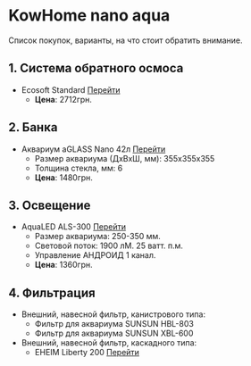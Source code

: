 # KowHome nano aqua
Список покупок, варианты, на что стоит обратить внимание.

## 1. Система обратного осмоса
- Ecosoft Standard [Перейти](https://uavoda.com/sistema-obratnogo-osmosa-ecosoft-standard/ "Фильтр обратного осмоса Ecosoft Standard")
  - **Цена**: 2712грн.


## 2. Банка
- Аквариум aGLASS Nano 42л [Перейти](https://ua.bycollar.com/ru/aquariums/akvarium-aglass-nano-42l.html "Аквариум aGLASS Nano 42л из сверхпрозрачного стекла")
  - Размер аквариума (ДхВхШ, мм): 355x355x355
  - Толщина стекла, мм: 6
  - **Цена**: 1480грн.


## 3. Освещение
- AquaLED ALS-300 [Перейти](https://www.aqualed.com.ua/ "Светильники серии ALS")
  - Размер аквариума: 250-350 мм.
  - Световой поток: 1900 лМ. 25 ватт. п.м.
  - Управление АНДРОИД 1 канал.
  - **Цена**: 1360грн.


## 4. Фильтрация
- Внешний, навесной фильтр, канистрового типа:
  - Фильтр для аквариума SUNSUN HBL-803
  - Фильтр для аквариума SUNSUN XBL-600
- Внешний, навесной фильтр, каскадного типа:
  - EHEIM Liberty 200 [Перейти](https://rozetka.com.ua/eheim_2042020/p8890876/ "Каскадный фильтр EHEIM Liberty 200 2042 для аквариумов до 200 л (2042020)")
